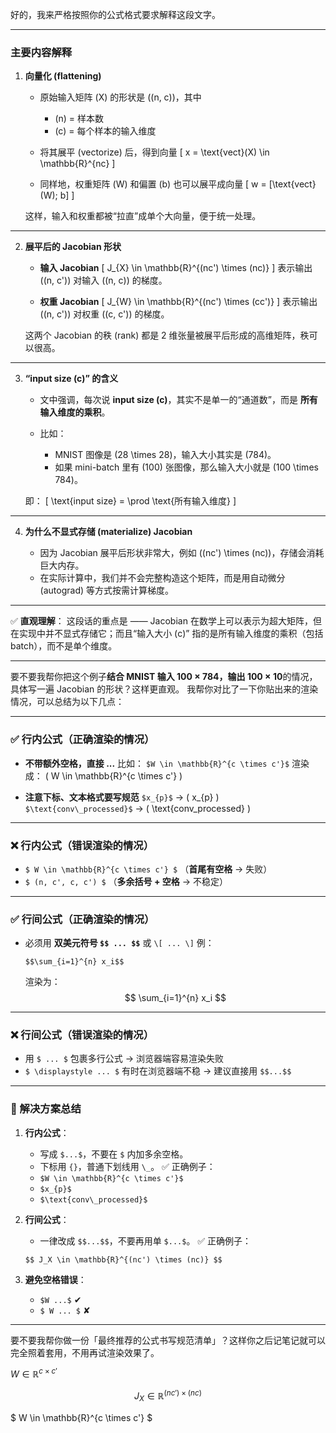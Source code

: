 好的，我来严格按照你的公式格式要求解释这段文字。

---

### 主要内容解释

1. **向量化 (flattening)**

   * 原始输入矩阵 (X) 的形状是 ((n, c))，其中

     * (n) = 样本数
     * (c) = 每个样本的输入维度

   * 将其展平 (vectorize) 后，得到向量
     [
     x = \text{vect}(X) \in \mathbb{R}^{nc}
     ]

   * 同样地，权重矩阵 (W) 和偏置 (b) 也可以展平成向量
     [
     w = [\text{vect}(W); b]
     ]

   这样，输入和权重都被“拉直”成单个大向量，便于统一处理。

---

2. **展平后的 Jacobian 形状**

   * **输入 Jacobian**
     [
     J_{X} \in \mathbb{R}^{(nc') \times (nc)}
     ]
     表示输出 ((n, c')) 对输入 ((n, c)) 的梯度。

   * **权重 Jacobian**
     [
     J_{W} \in \mathbb{R}^{(nc') \times (cc')}
     ]
     表示输出 ((n, c')) 对权重 ((c, c')) 的梯度。

   这两个 Jacobian 的秩 (rank) 都是 2 维张量被展平后形成的高维矩阵，秩可以很高。

---

3. **“input size (c)” 的含义**

   * 文中强调，每次说 **input size (c)**，其实不是单一的“通道数”，而是 **所有输入维度的乘积**。
   * 比如：

     * MNIST 图像是 (28 \times 28)，输入大小其实是 (784)。
     * 如果 mini-batch 里有 (100) 张图像，那么输入大小就是 (100 \times 784)。

   即：
   [
   \text{input size} = \prod \text{所有输入维度}
   ]

---

4. **为什么不显式存储 (materialize) Jacobian**

   * 因为 Jacobian 展平后形状非常大，例如 ((nc') \times (nc))，存储会消耗巨大内存。
   * 在实际计算中，我们并不会完整构造这个矩阵，而是用自动微分 (autograd) 等方式按需计算梯度。

---

✅ **直观理解**：
这段话的重点是 —— Jacobian 在数学上可以表示为超大矩阵，但在实现中并不显式存储它；而且“输入大小 (c)” 指的是所有输入维度的乘积（包括 batch），而不是单个维度。

---

要不要我帮你把这个例子**结合 MNIST 输入 100 × 784，输出 100 × 10**的情况，具体写一遍 Jacobian 的形状？这样更直观。
我帮你对比了一下你贴出来的渲染情况，可以总结为以下几点：

---

### ✅ 行内公式（正确渲染的情况）

* **不带额外空格，直接 $...$**
  比如：
  `$W \in \mathbb{R}^{c \times c'}$`
  渲染成：
  ( W \in \mathbb{R}^{c \times c'} )

* **注意下标、文本格式要写规范**
  `$x_{p}$` → ( x_{p} )
  `$\text{conv\_processed}$` → ( \text{conv_processed} )

---

### ❌ 行内公式（错误渲染的情况）

* `$ W \in \mathbb{R}^{c \times c'} $` （**首尾有空格** → 失败）
* `$ (n, c', c, c') $` （**多余括号 + 空格** → 不稳定）

---

### ✅ 行间公式（正确渲染的情况）

* 必须用 **双美元符号 `$$ ... $$`** 或 `\[ ... \]`
  例：

  ```
  $$\sum_{i=1}^{n} x_i$$
  ```

  渲染为：
  $$
  \sum_{i=1}^{n} x_i
  $$

---

### ❌ 行间公式（错误渲染的情况）

* 用 `$ ... $` 包裹多行公式 → 浏览器端容易渲染失败
* `$ \displaystyle ... $` 有时在浏览器端不稳 → 建议直接用 `$$...$$`

---

### 📌 解决方案总结

1. **行内公式**：

   * 写成 `$...$`，不要在 `$` 内加多余空格。
   * 下标用 `{}`，普通下划线用 `\_`。
     ✅ 正确例子：
   * `$W \in \mathbb{R}^{c \times c'}$`
   * `$x_{p}$`
   * `$\text{conv\_processed}$`

2. **行间公式**：

   * 一律改成 `$$...$$`，不要再用单 `$...$`。
     ✅ 正确例子：

   ```
   $$ J_X \in \mathbb{R}^{(nc') \times (nc)} $$
   ```

3. **避免空格错误**：

   * `$W ...$` ✔
   * `$ W ... $` ✘

---

要不要我帮你做一份「最终推荐的公式书写规范清单」？这样你之后记笔记就可以完全照着套用，不用再试渲染效果了。



  $W \in \mathbb{R}^{c \times c'}$
  
   $$ J_X \in \mathbb{R}^{(nc') \times (nc)} $$

  $ W \in \mathbb{R}^{c \times c'} $
